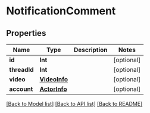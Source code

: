 # NotificationComment

## Properties
Name | Type | Description | Notes
------------ | ------------- | ------------- | -------------
**id** | **Int** |  | [optional] 
**threadId** | **Int** |  | [optional] 
**video** | [**VideoInfo**](VideoInfo.md) |  | [optional] 
**account** | [**ActorInfo**](ActorInfo.md) |  | [optional] 

[[Back to Model list]](../README.md#documentation-for-models) [[Back to API list]](../README.md#documentation-for-api-endpoints) [[Back to README]](../README.md)


